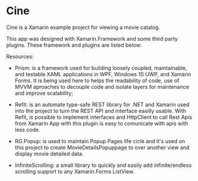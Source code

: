 # Cine

Cine is a Xamarin example project for viewing a movie catalog.

This app was designed with Xamarin.Framework and some third party plugins. These framework and plugins are listed below:

Resources:

* Prism: is a framework used for building loosely coupled, maintainable, and testable XAML applications in WPF, Windows 10 UWP, and Xamarin Forms. It is being used here to helps the readability of code, use of MVVM aproaches to decouple code and isolate layers for maintenance and improve scalability; 

* Refit: is an automate type-safe REST library for .NET and Xamarin used into the project to turn the REST API and interface easilly usable. With Refit, is possible to implement interfaces and HttpClient to call Rest Apis from Xamarin App with this plugin is easy to comunicate with apis with less code.

* RG.Popup: is used to maintain Popup Pages life cicle and it's used on this project to create MovieDetailsPopuppage to over another view and display movie detailed data.

* InfiniteScrolling: a small library to quickly and easily add infinite/endless scrolling support to any Xamarin.Forms ListView.
